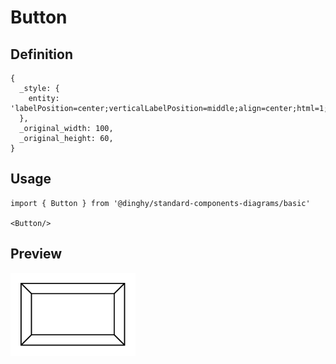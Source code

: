 # Button

## Definition

```
{
  _style: { 
    entity: 'labelPosition=center;verticalLabelPosition=middle;align=center;html=1;shape=mxgraph.basic.button;dx=10;whiteSpace=wrap;',
  },
  _original_width: 100,
  _original_height: 60,
}
```

## Usage

```
import { Button } from '@dinghy/standard-components-diagrams/basic'

<Button/>
```

## Preview

<img src="./button.png" width="200"/>
